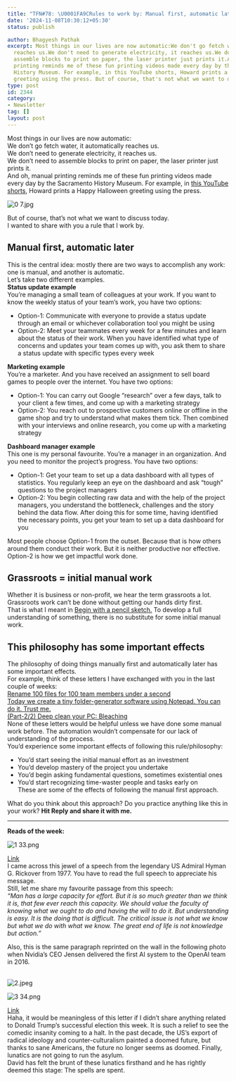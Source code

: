 ```yaml
---
title: "TFN#78: \U0001FA9CRules to work by: Manual first, automatic later"
date: '2024-11-08T10:30:12+05:30'
status: publish

author: Bhagyesh Pathak
excerpt: Most things in our lives are now automatic:We don't go fetch water, it automatically
  reaches us.We don't need to generate electricity, it reaches us.We don't need to
  assemble blocks to print on paper, the laser printer just prints it.And oh, manual
  printing reminds me of these fun printing videos made every day by the Sacramento
  History Museum. For example, in this YouTube shorts, Howard prints a Happy Halloween
  greeting using the press. But of course, that's not what we want to discuss...
type: post
id: 2344
category:
- Newsletter
tag: []
layout: post
---
```


Most things in our lives are now automatic:  
We don’t go fetch water, it automatically reaches us.  
We don’t need to generate electricity, it reaches us.  
We don’t need to assemble blocks to print on paper, the laser printer just prints it.  
And oh, manual printing reminds me of these fun printing videos made every day by the Sacramento History Museum. For example, in [this YouTube shorts](https://www.youtube.com/shorts/4I05YGZhV9Y), Howard prints a Happy Halloween greeting using the press.

![0 7.jpg](https://embed.filekitcdn.com/e/tkwVjiL2WnM6sb9P2ZThes/gytY2DBdiAYHk67aYwcN3e)

But of course, that’s not what we want to discuss today.  
I wanted to share with you a rule that I work by.

Manual first, automatic later
-----------------------------

This is the central idea: mostly there are two ways to accomplish any work: one is manual, and another is automatic.  
Let’s take two different examples.  
​**Status update example**​  
You’re managing a small team of colleagues at your work. If you want to know the weekly status of your team’s work, you have two options:

- Option-1: Communicate with everyone to provide a status update through an email or whichever collaboration tool you might be using
- Option-2: Meet your teammates every week for a few minutes and learn about the status of their work. When you have identified what type of concerns and updates your team comes up with, you ask them to share a status update with specific types every week

**Marketing example**​  
You’re a marketer. And you have received an assignment to sell board games to people over the internet. You have two options:

- Option-1: You can carry out Google “research” over a few days, talk to your client a few times, and come up with a marketing strategy
- Option-2: You reach out to prospective customers online or offline in the game shop and try to understand what makes them tick. Then combined with your interviews and online research, you come up with a marketing strategy

**Dashboard manager example**​  
This one is my personal favourite. You’re a manager in an organization. And you need to monitor the project’s progress. You have two options:

- Option-1: Get your team to set up a data dashboard with all types of statistics. You regularly keep an eye on the dashboard and ask “tough” questions to the project managers
- Option-2: You begin collecting raw data and with the help of the project managers, you understand the bottleneck, challenges and the story behind the data flow. After doing this for some time, having identified the necessary points, you get your team to set up a data dashboard for you

Most people choose Option-1 from the outset. Because that is how others around them conduct their work. But it is neither productive nor effective.  
Option-2 is how we get impactful work done.

Grassroots = initial manual work
--------------------------------

Whether it is business or non-profit, we hear the term grassroots a lot. Grassroots work can’t be done without getting our hands dirty first.  
That is what I meant in [Begin with a pencil sketch.](https://bhagyeshpathak.com/blog/begin-with-a-pencil-sketch) To develop a full understanding of something, there is no substitute for some initial manual work.

This philosophy has some important effects
------------------------------------------

The philosophy of doing things manually first and automatically later has some important effects.  
For example, think of these letters I have exchanged with you in the last couple of weeks:  
​[Rename 100 files for 100 team members under a second](https://get.bhagyeshpathak.com/posts/rename-100-files-for-100-team-members-under-a-second)​  
​[Today we create a tiny folder-generator software using Notepad. You can do it. Trust me.](https://get.bhagyeshpathak.com/posts/today-we-create-a-tiny-folder-generator-software-using-notepad-you-can-do-it-trust-me)​  
​[(Part-2/2) Deep clean your PC: Bleaching](https://get.bhagyeshpathak.com/posts/part-2-2-deep-clean-your-pc-bleaching)​  
None of these letters would be helpful unless we have done some manual work before. The automation wouldn’t compensate for our lack of understanding of the process.  
You’d experience some important effects of following this rule/philosophy:

- You’d start seeing the initial manual effort as an investment
- You’d develop mastery of the project you undertake
- You’d begin asking fundamental questions, sometimes existential ones
- You’d start recognizing time-waster people and tasks early on  
  These are some of the effects of following the manual first approach.

What do you think about this approach? Do you practice anything like this in your work? **Hit Reply and share it with me.**

---

**Reads of the week:**

![1 33.png](https://embed.filekitcdn.com/e/tkwVjiL2WnM6sb9P2ZThes/4VoNxecuACXUMRGWN1kjFe)

​[Link](https://govleaders.org/rickover-purpose.htm)​  
I came across this jewel of a speech from the legendary US Admiral Hyman G. Rickover from 1977. You have to read the full speech to appreciate his message.  
Still, let me share my favourite passage from this speech:  
​*“Man has a large capacity for effort. But it is so much greater than we think it is, that few ever reach this capacity. We should value the faculty of knowing what we ought to do and having the will to do it. But understanding is easy. It is the doing that is difficult. The critical issue is not what we know but what we do with what we know. The great end of life is not knowledge but action.”*

Also, this is the same paragraph reprinted on the wall in the following photo when Nvidia’s CEO Jensen delivered the first AI system to the OpenAI team in 2016.  
​

![2.jpeg](https://embed.filekitcdn.com/e/tkwVjiL2WnM6sb9P2ZThes/nZakvQaJfb2BbsRjhfGrbE)

![3 34.png](https://embed.filekitcdn.com/e/tkwVjiL2WnM6sb9P2ZThes/szTz6bpjKe3B8WgxKU14W4)

​[Link](https://world.hey.com/dhh/the-spells-are-spent-beaa675b)​  
Haha, it would be meaningless of this letter if I didn’t share anything related to Donald Trump’s successful election this week. It is such a relief to see the comedic insanity coming to a halt. In the past decade, the US’s export of radical ideology and counter-culturalism painted a doomed future, but thanks to sane Americans, the future no longer seems as doomed. Finally, lunatics are not going to run the asylum.  
David has felt the brunt of these lunatics firsthand and he has rightly deemed this stage: The spells are spent.